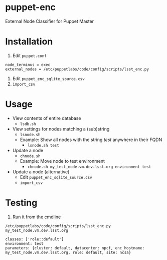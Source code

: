 # puppet-enc
External Node Classifier for Puppet Master

# Installation
1. Edit `puppet.conf`
```
node_terminus = exec
external_nodes = /etc/puppetlabs/code/config/scripts/lsst_enc.py
```
1. Edit `puppet_enc_sqlite_source.csv`
1. `import_csv`

# Usage
* View contents of entire database
  * `lsdb.sh`
* View settings for nodes matching a (sub)string
  * `lsnode.sh` _<STRING>_
  * Example: Show all nodes with the string _test_ anywhere in their FQDN
    * `lsnode.sh test`
* Update a node
  * `chnode.sh` _<FQDN> <KEY> <VALUE>_
  * Example: Move node to test environment
    * `chnode.sh my_test_node.vm.dev.lsst.org environment test`
* Update a node (alternative)
  * Edit `puppet_enc_sqlite_source.csv`
  * `import_csv`

# Testing
1. Run it from the cmdline
```
/etc/puppetlabs/code/config/scripts/lsst_enc.py my_test_node.vm.dev.lsst.org
---
classes: ['role::default']
environment: test
parameters: {cluster: default, datacenter: npcf, enc_hostname: my_test_node.vm.dev.lsst.org, role: default, site: ncsa}
```
